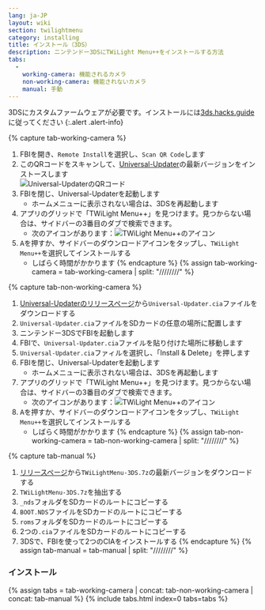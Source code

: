 ```yaml
---
lang: ja-JP
layout: wiki
section: twilightmenu
category: installing
title: インストール（3DS）
description: ニンテンドー3DSにTWiLight Menu++をインストールする方法
tabs:
  - 
    working-camera: 機能されるカメラ
    non-working-camera: 機能されないカメラ
    manual: 手動
---
```


3DSにカスタムファームウェアが必要です。インストールには[3ds.hacks.guide](https://3ds.hacks.guide)に従ってください
{:.alert .alert-info}

{% capture tab-working-camera %}
1. FBIを開き、`Remote Install`を選択し、`Scan QR Code`します
1. このQRコードをスキャンして、[Universal-Updater](https://github.com/Universal-Team/Universal-Updater)の最新バージョンをインストースします<br> ![Universal-UpdaterのQRコード](https://db.universal-team.net/assets/images/qr/universal-updater.cia.png)
1. FBIを閉じ、Universal-Updaterを起動します
   - ホームメニューに表示されない場合は、3DSを再起動します
1. アプリのグリッドで「TWiLight Menu++」を見つけます。見つからない場合は、サイドバーの3番目のダブで検索できます。
   - 次のアイコンがあります：![TWiLight Menu++のアイコン](https://raw.githubusercontent.com/DS-Homebrew/TWiLightMenu/master/booter/icon.bmp)
1. <kbd class="face">A</kbd>を押すか、サイドバーのダウンロードアイコンをタップし、`TWiLight Menu++`を選択してインストールする
   - しばらく時間がかかります
{% endcapture %}
{% assign tab-working-camera = tab-working-camera | split: "////////" %}

{% capture tab-non-working-camera %}
1. [Universal-Updaterのリリースページ](https://github.com/Universal-Team/Universal-Updater/releases)から`Universal-Updater.cia`ファイルをダウンロードする
1. `Universal-Updater.cia`ファイルをSDカードの任意の場所に配置します
1. ニンテンドー3DSでFBIを起動します
1. FBIで、`Universal-Updater.cia`ファイルを貼り付けた場所に移動します
1. `Universal-Updater.cia`ファィルを選択し、「Install & Delete」を押します
1. FBIを閉じ、Universal-Updaterを起動します
   - ホームメニューに表示されない場合は、3DSを再起動します
1. アプリのグリッドで「TWiLight Menu++」を見つけます。見つからない場合は、サイドバーの3番目のダブで検索できます。
   - 次のアイコンがあります：![TWiLight Menu++のアイコン](https://raw.githubusercontent.com/DS-Homebrew/TWiLightMenu/master/booter/icon.bmp)
1. <kbd class="face">A</kbd>を押すか、サイドバーのダウンロードアイコンをタップし、`TWiLight Menu++`を選択してインストールする
   - しばらく時間がかかります
{% endcapture %}
{% assign tab-non-working-camera = tab-non-working-camera | split: "////////" %}

{% capture tab-manual %}
1. [リリースページ](https://github.com/DS-Homebrew/TWiLightMenu/releases)から`TWiLightMenu-3DS.7z`の最新バージョンをダウンロードする
1. `TWiLightMenu-3DS.7z`を抽出する
1. `_nds`フォルダをSDカードのルートにコピーする
1. `BOOT.NDS`ファイルをSDカードのルートにコピーする
1. `roms`フォルダをSDカードのルートにコピーする
1. 2つの`.cia`ファイルをSDカードのルートにコピーする
1. 3DSで、FBIを使って2つのCIAをインストールする
{% endcapture %}
{% assign tab-manual = tab-manual | split: "////////" %}

### インストール

{% assign tabs = tab-working-camera | concat: tab-non-working-camera | concat: tab-manual %}
{% include tabs.html index=0 tabs=tabs %}
